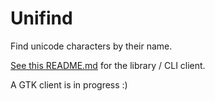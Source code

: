 # Unifind

Find unicode characters by their name.

[See this README.md](unifind/README.md) for the library / CLI client.

A GTK client is in progress :)
